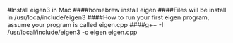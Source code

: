 #Install eigen3 in Mac
####homebrew install eigen
####Files will be install in /usr/loca/include/eigen3
####How to run your first eigen program, assume your program is called eigen.cpp
####g++ -I /usr/local/include/eigen3 -o eigen eigen.cpp
